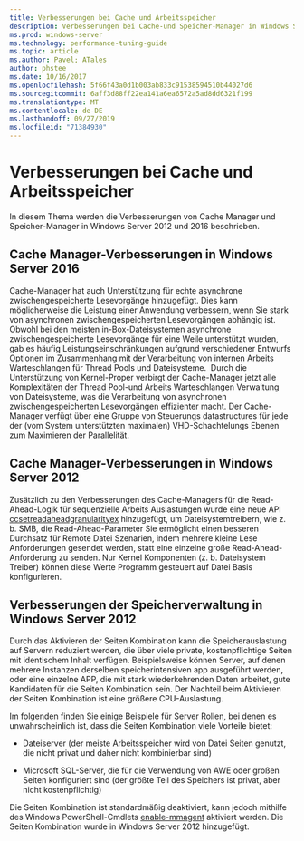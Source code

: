 ```yaml
---
title: Verbesserungen bei Cache und Arbeitsspeicher
description: Verbesserungen bei Cache-und Speicher-Manager in Windows Server 2016
ms.prod: windows-server
ms.technology: performance-tuning-guide
ms.topic: article
ms.author: Pavel; ATales
author: phstee
ms.date: 10/16/2017
ms.openlocfilehash: 5f66f43a0d1b003ab833c91538594510b44027d6
ms.sourcegitcommit: 6aff3d88ff22ea141a6ea6572a5ad8dd6321f199
ms.translationtype: MT
ms.contentlocale: de-DE
ms.lasthandoff: 09/27/2019
ms.locfileid: "71384930"
---
```

# <a name="cache-and-memory-manager-improvements"></a>Verbesserungen bei Cache und Arbeitsspeicher

In diesem Thema werden die Verbesserungen von Cache Manager und Speicher-Manager in Windows Server 2012 und 2016 beschrieben.

## <a name="cache-manager-improvements-in-windows-server-2016"></a>Cache Manager-Verbesserungen in Windows Server 2016
Cache-Manager hat auch Unterstützung für echte asynchrone zwischengespeicherte Lesevorgänge hinzugefügt.
Dies kann möglicherweise die Leistung einer Anwendung verbessern, wenn Sie stark von asynchronen zwischengespeicherten Lesevorgängen abhängig ist.  Obwohl bei den meisten in-Box-Dateisystemen asynchrone zwischengespeicherte Lesevorgänge für eine Weile unterstützt wurden, gab es häufig Leistungseinschränkungen aufgrund verschiedener Entwurfs Optionen im Zusammenhang mit der Verarbeitung von internen Arbeits Warteschlangen für Thread Pools und Dateisysteme.  Durch die Unterstützung von Kernel-Proper verbirgt der Cache-Manager jetzt alle Komplexitäten der Thread Pool-und Arbeits Warteschlangen Verwaltung von Dateisysteme, was die Verarbeitung von asynchronen zwischengespeicherten Lesevorgängen effizienter macht. Der Cache-Manager verfügt über eine Gruppe von Steuerungs datastructures für jede der (vom System unterstützten maximalen) VHD-Schachtelungs Ebenen zum Maximieren der Parallelität.


## <a name="cache-manager-improvements-in-windows-server-2012"></a>Cache Manager-Verbesserungen in Windows Server 2012
Zusätzlich zu den Verbesserungen des Cache-Managers für die Read-Ahead-Logik für sequenzielle Arbeits Auslastungen wurde eine neue API [ccsetreadaheadgranularityex](https://msdn.microsoft.com/library/windows/hardware/hh406341.aspx) hinzugefügt, um Dateisystemtreibern, wie z. b. SMB, die Read-Ahead-Parameter Sie ermöglicht einen besseren Durchsatz für Remote Datei Szenarien, indem mehrere kleine Lese Anforderungen gesendet werden, statt eine einzelne große Read-Ahead-Anforderung zu senden. Nur Kernel Komponenten (z. b. Dateisystem Treiber) können diese Werte Programm gesteuert auf Datei Basis konfigurieren.

## <a name="memory-manager-improvements-in-windows-server-2012"></a>Verbesserungen der Speicherverwaltung in Windows Server 2012
Durch das Aktivieren der Seiten Kombination kann die Speicherauslastung auf Servern reduziert werden, die über viele private, kostenpflichtige Seiten mit identischem Inhalt verfügen. Beispielsweise können Server, auf denen mehrere Instanzen derselben speicherintensiven app ausgeführt werden, oder eine einzelne APP, die mit stark wiederkehrenden Daten arbeitet, gute Kandidaten für die Seiten Kombination sein. Der Nachteil beim Aktivieren der Seiten Kombination ist eine größere CPU-Auslastung.

Im folgenden finden Sie einige Beispiele für Server Rollen, bei denen es unwahrscheinlich ist, dass die Seiten Kombination viele Vorteile bietet:

-   Dateiserver (der meiste Arbeitsspeicher wird von Datei Seiten genutzt, die nicht privat und daher nicht kombinierbar sind)

-   Microsoft SQL-Server, die für die Verwendung von AWE oder großen Seiten konfiguriert sind (der größte Teil des Speichers ist privat, aber nicht kostenpflichtig)

Die Seiten Kombination ist standardmäßig deaktiviert, kann jedoch mithilfe des Windows PowerShell-Cmdlets [enable-mmagent](https://technet.microsoft.com/library/jj658954.aspx) aktiviert werden. Die Seiten Kombination wurde in Windows Server 2012 hinzugefügt.
